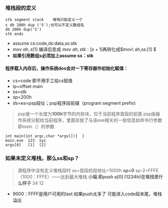 ### 堆栈段的定义
``` assembly
stk segment stack    堆栈只能定义一个
s db 200h dup ('S');也可以不定义数组名
db 200h dup('S')
stk ends
```
* assume cs:code,ds:data,ss:stk
* $mov\ ah,s[1]$ 编译后变成 $mov\ ah,stk:[s+1]$再转化成$mov\ ah,ss:[1] $
* **如果引用数组s必须加上assume ss：stk**
#### 程序载入内存后，操作系统dos会对一下寄存器作初始化赋值：
* cs=code 即不用手工给cs赋值
* ip=offset main
* ss=stk
* sp=200h
* ds=es=psp段址；psp程序段前缀（program segment prefix)
>psp是一个长度为**100h**字节的内存块，位于当前程序首段的前面
> psp由操作系统分配给当前程序，里面存放了与该exe相关的一些信息如命令行参数即main（）的参数
```assembly
int main(int argc,char *argv[]){  }
main.exe  123  xyz
argv[0]   [1]  [2] 
```
### 如果未定义堆栈，那么ss和sp？

> 源程序中没有定义堆栈段时
> ss=首段的段地址=1000h **sp=0**
> sp-2=FFFE（1000：FFFE）——达到最大堆栈
>  **小端 即push a[0] (1234h)在堆栈里什么样子**  34 12
* 9000：FFFF是用户可用的last 如果push太多了 可能进入code段末尾，堆栈溢出



